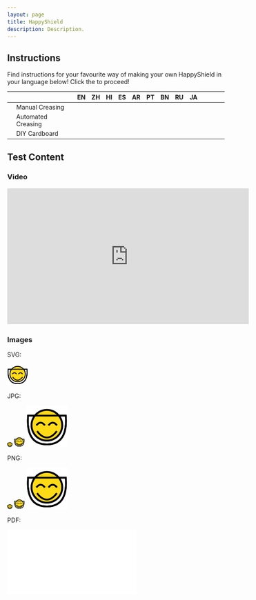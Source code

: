 ```yaml
---
layout: page
title: HappyShield
description: Description.
---
```


## Instructions

Find instructions for your favourite way of making your own HappyShield in your language below! Click the <i class="em em-blush" aria-role="presentation" aria-label="SMILING FACE WITH SMILING EYES"></i> to proceed! 

|   |                    | EN                                                                                                                                  | ZH | HI | ES | AR | PT | BN | RU | JA |   |   |   |   |
|---|--------------------|-------------------------------------------------------------------------------------------------------------------------------------|----|----|----|----|----|----|----|----|---|---|---|---|
| <i class="em em-scissors" aria-role="presentation" aria-label="BLACK SCISSORS"></i> <i class="em em-lower_left_ballpoint_pen" aria-role="presentation" aria-label=""></i> <i class="em em-printer" aria-role="presentation" aria-label=""></i> | Manual Creasing    | [<i class="em em-blush" aria-role="presentation" aria-label="SMILING FACE WITH SMILING EYES"></i>](./manual-soft-creasing/english/) |    |    |    |    |    |    |    |    |   |   |   |   |
| <i class="em em-boom" aria-role="presentation" aria-label="COLLISION SYMBOL"></i>  | Automated Creasing |                                                                                                                                     |    |    |    |    |    |    |    |    |   |   |   |   |
|  <i class="em em-printer" aria-role="presentation" aria-label=""></i> | DIY Cardboard      |                                                                                                                                     |    |    |    |    |    |    |    |    |   |   |   |   |


## Test Content


### Video

<iframe width="560" height="315" src="https://www.youtube.com/embed/Tp1zVKM3T54" frameborder="0" allow="accelerometer; autoplay; encrypted-media; gyroscope; picture-in-picture" allowfullscreen></iframe>

### Images


SVG:

![logo](./assets/images/happyshieldlogo.svg)

JPG: 

![logo](./assets/images/happyshieldlogo12px.jpg)
![logo](./assets/images/happyshieldlogo24px.jpg)
![logo](./assets/images/happyshieldlogo96px.jpg)

PNG:

![logo](./assets/images/happyshieldlogo12px.png)
![logo](./assets/images/happyshieldlogo24px.png)
![logo](./assets/images/happyshieldlogo96px.png)

PDF:

![logo](./assets/images/happyshieldlogo.pdf)
